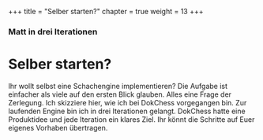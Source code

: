 +++
title = "Selber starten?"
chapter = true
weight = 13
+++

### Matt in drei Iterationen

# Selber starten?

Ihr wollt selbst eine Schachengine implementieren?
Die Aufgabe ist einfacher als viele auf den ersten Blick glauben.
Alles eine Frage der Zerlegung. Ich skizziere hier, wie ich bei DokChess vorgegangen bin.
Zur laufenden Engine bin ich in drei Iterationen gelangt. DokChess hatte eine Produktidee und jede Iteration ein klares Ziel.
Ihr könnt die Schritte auf Euer eigenes Vorhaben übertragen.
